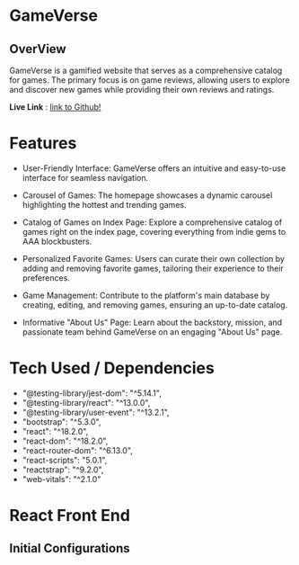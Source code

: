# GameVerse

## OverView
GameVerse is a gamified website that serves as a comprehensive catalog for games. The primary focus is on game reviews, allowing users to explore and discover new games while providing their own reviews and ratings.

**Live Link** : [link to Github!](https://github.com/Yuhje-Gaming/gameverse-backend)

# Features

- User-Friendly Interface: GameVerse offers an intuitive and easy-to-use interface for seamless navigation.

- Carousel of Games: The homepage showcases a dynamic carousel highlighting the hottest and trending games.

- Catalog of Games on Index Page: Explore a comprehensive catalog of games right on the index page, covering everything from indie gems to AAA blockbusters.

- Personalized Favorite Games: Users can curate their own collection by adding and removing favorite games, tailoring their experience to their preferences.

- Game Management: Contribute to the platform's main database by creating, editing, and removing games, ensuring an up-to-date catalog.

- Informative "About Us" Page: Learn about the backstory, mission, and passionate team behind GameVerse on an engaging "About Us" page.

# Tech Used / Dependencies
- "@testing-library/jest-dom": "^5.14.1",
- "@testing-library/react": "^13.0.0",
- "@testing-library/user-event": "^13.2.1",
- "bootstrap": "^5.3.0",
- "react": "^18.2.0",
- "react-dom": "^18.2.0",
- "react-router-dom": "^6.13.0",
- "react-scripts": "5.0.1",
- "reactstrap": "^9.2.0",
- "web-vitals": "^2.1.0"

# React Front End

## Initial Configurations


